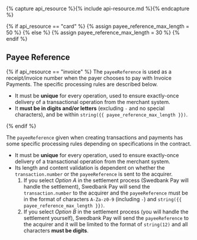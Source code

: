 {% capture api_resource %}{% include api-resource.md %}{% endcapture %}

{% if api_resource  == "card" %}
  {% assign payee_reference_max_length = 50 %}
{% else %}
  {% assign payee_reference_max_length = 30 %}
{% endif %}

## Payee Reference

{% if api_resource  == "invoice" %}
The `payeeReference` is used as a receipt/invoice number when the payer chooses
to pay with Invoice Payments. The specific processing rules are described below.

* It must be **unique** for every operation, used to ensure exactly-once
  delivery of a transactional operation from the merchant system.
* It **must be in digits and/or letters** (excluding `-` and no special
  characters), and be within `string({{ payee_reference_max_length }})`.

{% endif %}


The `payeeReference` given when creating transactions and payments has some
specific processing rules depending on specifications in the contract.

*   It must be **unique** for every operation, used to ensure exactly-once
    delivery of a transactional operation from the merchant system.
*   Its length and content validation is dependent on whether the
    `transaction.number` or the `payeeReference` is sent to the acquirer.
    1.  If you select *Option A* in the settlement process (Swedbank Pay will
        handle the settlement), Swedbank Pay will send the `transaction.number`
        to the acquirer and the `payeeReference` must be in the format of
        characters `A-Za-z0-9` (including `-`) and
        `string({{ payee_reference_max_length }})`.
    2.  If you select *Option B* in the settlement process (you will handle the
        settlement yourself), Swedbank Pay will send the `payeeReference` to the
        acquirer and it will be limited to the format of `string(12)` and all
        characters **must be digits**.
